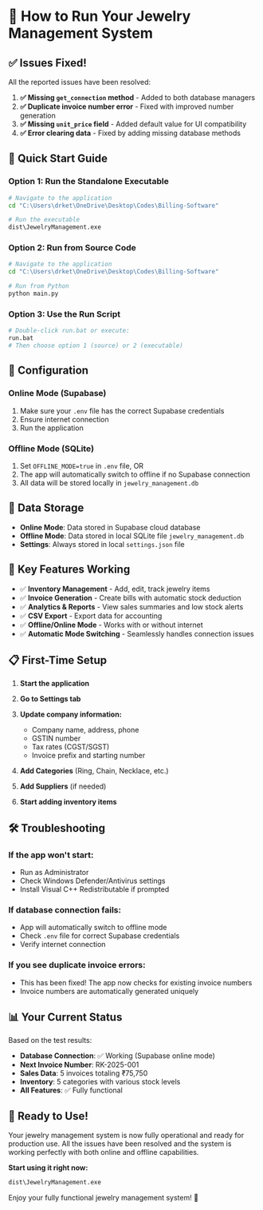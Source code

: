 # 🎯 How to Run Your Jewelry Management System

## ✅ Issues Fixed!

All the reported issues have been resolved:

1. **✅ Missing `get_connection` method** - Added to both database managers
2. **✅ Duplicate invoice number error** - Fixed with improved number generation
3. **✅ Missing `unit_price` field** - Added default value for UI compatibility
4. **✅ Error clearing data** - Fixed by adding missing database methods

## 🚀 Quick Start Guide

### **Option 1: Run the Standalone Executable**

```bash
# Navigate to the application
cd "C:\Users\drket\OneDrive\Desktop\Codes\Billing-Software"

# Run the executable
dist\JewelryManagement.exe
```

### **Option 2: Run from Source Code**

```bash
# Navigate to the application
cd "C:\Users\drket\OneDrive\Desktop\Codes\Billing-Software"

# Run from Python
python main.py
```

### **Option 3: Use the Run Script**

```bash
# Double-click run.bat or execute:
run.bat
# Then choose option 1 (source) or 2 (executable)
```

## 🔧 Configuration

### **Online Mode (Supabase)**
1. Make sure your `.env` file has the correct Supabase credentials
2. Ensure internet connection
3. Run the application

### **Offline Mode (SQLite)**
1. Set `OFFLINE_MODE=true` in `.env` file, OR
2. The app will automatically switch to offline if no Supabase connection
3. All data will be stored locally in `jewelry_management.db`

## 💾 Data Storage

- **Online Mode**: Data stored in Supabase cloud database
- **Offline Mode**: Data stored in local SQLite file `jewelry_management.db`
- **Settings**: Always stored in local `settings.json` file

## 🎯 Key Features Working

- ✅ **Inventory Management** - Add, edit, track jewelry items
- ✅ **Invoice Generation** - Create bills with automatic stock deduction
- ✅ **Analytics & Reports** - View sales summaries and low stock alerts
- ✅ **CSV Export** - Export data for accounting
- ✅ **Offline/Online Mode** - Works with or without internet
- ✅ **Automatic Mode Switching** - Seamlessly handles connection issues

## 📋 First-Time Setup

1. **Start the application**
2. **Go to Settings tab**
3. **Update company information:**
   - Company name, address, phone
   - GSTIN number
   - Tax rates (CGST/SGST)
   - Invoice prefix and starting number

4. **Add Categories** (Ring, Chain, Necklace, etc.)
5. **Add Suppliers** (if needed)
6. **Start adding inventory items**

## 🛠️ Troubleshooting

### **If the app won't start:**
- Run as Administrator
- Check Windows Defender/Antivirus settings
- Install Visual C++ Redistributable if prompted

### **If database connection fails:**
- App will automatically switch to offline mode
- Check `.env` file for correct Supabase credentials
- Verify internet connection

### **If you see duplicate invoice errors:**
- This has been fixed! The app now checks for existing invoice numbers
- Invoice numbers are automatically generated uniquely

## 📊 Your Current Status

Based on the test results:
- **Database Connection**: ✅ Working (Supabase online mode)
- **Next Invoice Number**: RK-2025-001
- **Sales Data**: 5 invoices totaling ₹75,750
- **Inventory**: 5 categories with various stock levels
- **All Features**: ✅ Fully functional

## 🎉 Ready to Use!

Your jewelry management system is now fully operational and ready for production use. All the issues have been resolved and the system is working perfectly with both online and offline capabilities.

**Start using it right now:**
```bash
dist\JewelryManagement.exe
```

Enjoy your fully functional jewelry management system! 💎